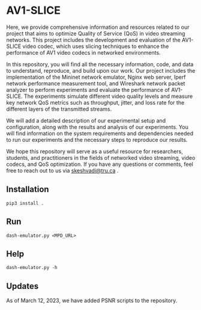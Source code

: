 # AV1-SLICE

Here, we provide comprehensive information and resources related to our project that aims to optimize Quality of Service (QoS) in video streaming networks. This project includes the development and evaluation of the AV1-SLICE video codec, which uses slicing techniques to enhance the performance of AV1 video codecs in networked environments.

In this repository, you will find all the necessary information, code, and data to understand, reproduce, and build upon our work. Our project includes the implementation of the Mininet network emulator, Nginx web server, Iperf network performance measurement tool, and Wireshark network packet analyzer to perform experiments and evaluate the performance of AV1-SLICE. The experiments simulate different video quality levels and measure key network QoS metrics such as throughput, jitter, and loss rate for the different layers of the transmitted streams.

We will add a detailed description of our experimental setup and configuration, along with the results and analysis of our experiments. You will find information on the system requirements and dependencies needed to run our experiments and the necessary steps to reproduce our results.

We hope this repository will serve as a useful resource for researchers, students, and practitioners in the fields of networked video streaming, video codecs, and QoS optimization. If you have any questions or comments, feel free to reach out to us via skeshvadi@tru.ca .

## Installation 

```
pip3 install .
```

## Run

```
dash-emulator.py <MPD_URL>
```

## Help
```
dash-emulator.py -h
```

## Updates

As of March 12, 2023, we have added PSNR scripts to the repository.
